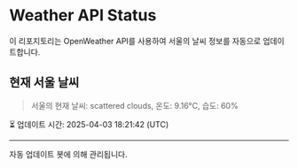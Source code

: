 
# Weather API Status

이 리포지토리는 OpenWeather API를 사용하여 서울의 날씨 정보를 자동으로 업데이트합니다.

## 현재 서울 날씨
> 서울의 현재 날씨: scattered clouds, 온도: 9.16°C, 습도: 60%

⏳ 업데이트 시간: 2025-04-03 18:21:42 (UTC)

---
자동 업데이트 봇에 의해 관리됩니다.
